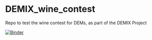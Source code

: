 # DEMIX_wine_contest
Repo to test the wine contest for DEMs, as part of the DEMIX Project

[![Binder](https://mybinder.org/badge_logo.svg)](https://mybinder.org/v2/gh/CarlosGrohmann/DEMIX_wine_contest/HEAD)
